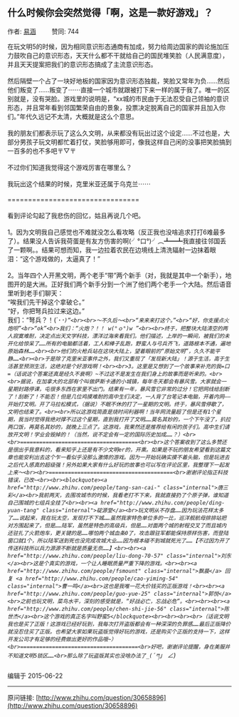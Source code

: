 ## 什么时候你会突然觉得「啊，这是一款好游戏」？

作者: [易涵](http://www.zhihu.com/people/yi-han-71-85)&nbsp;&nbsp;&nbsp;&nbsp;&nbsp;&nbsp;&nbsp;&nbsp; 赞同: 744


在玩文明5的时候，因为相同意识形态通商有加成，努力给周边国家的舆论施加压力鼓吹自己的意识形态，天天什么都不干就给自己的国民堆笑脸（人民满意度），并且天天提案把我们的意识形态搞成了主流意识形态。<br><br>然后隔壁一个占了一块好地板的国家因为意识形态独裁，笑脸又常年为负……然后他们叛变了……叛变了⋯⋯直接一个城市就跟被打下来一样的属于我了。唯一的区别就是，没有哭脸。游戏里的说明是，“xx城的市民由于无法忍受自己领袖的意识形态，并且常年看到邻国繁荣自由的景象，投票决定脱离自己的国家并且加入你们。”年代久远记不太清，大概就是这么个意思。<br><br>我的朋友们都表示玩了这么久文明，从来都没有玩出过这个设定……不过也是，大部分男孩子玩文明都忙着打仗，笑脸够用即可，像我这样自己闲的没事把笑脸搞到一百多的也不多吧〒▽〒<br><br>不过你们知道我觉得这个游戏厉害在哪里么？<br><br>我玩出这个结果的时候，克里米亚还属于乌克兰⋯⋯<br><br>================================<br><br>看到评论勾起了我悲伤的回忆，姑且再说几个吧。<br><br>1。因为文明我自己感觉也不难就没怎么看攻略（反正我也没啥追求打打6难最多了）。结果没人告诉我荷蛋是有友方伤害的啊(╯°口°)╯︵┻━┻我直接往邻国丢了一颗啊。。结果可想而知，我一边拉着农民在边境线上清洗辐射一边抹着眼泪：“这个游戏做的，太逼真了！”<br><br>2。当年四个人开黑文明，两个老手“带”两个新手（对，我就是其中一个新手），地图开的是大洲。正好我们两个新手分到一个洲了他们两个老手一个大陆。然后语音里听到老手们聊天：<br>“唉我们先干掉这个拿破仑。”<br>“好，你把弩兵拉过来这边。”<br>我们：“弩兵？！(´･_･`)”<br><br>～不久后～<br>“来来来打这个。”<br>“好，你支援点火炮呗”<br>“ok”<br>我们：“火炮？！！ w(°ｏ°)w ”<br><br>终于，把整块大陆清空的两人寂寞难耐，决定点出天文学科技，漂洋过海来看我们。他们描述，上岸的一瞬间，被我们的未开化给惊呆了……所有的电脑都活着，工人和棒子乱跑，野蛮人与弓兵齐飞，道路根本不通，遍地原始森林……<br><br>他们的火枪兵站在这块大陆上，望着眼前的“原始文明”，久久不能平静……<br><br>于是除了克里米亚事件之外，我们又重现了「发现新大陆」！源于生活，高于生活甚至预测生活，这绝对是个好游戏啊！<br><br>3。这里是又想到了一个故事来补充的我=口=（话说这个答案还真是经久不衰啊）~不过这不是发生在我们身上的故事而是听来的。<br><br>据说，在加拿大的北部有个叫做萨斯卡通的小城镇，每年冬天都会有暴风雪。大家就会一星期封路停课，屯很多东西在家里不出门。结果有一年，暴风雪它非常的过分！它把网线给刮断了！刮断了！不能忍！但是几位鸡摸难耐的高中生们决定，一人背了台笔记本电脑，开着内网——开始打文明。开了马拉松模式，（据说）不眠不休的打了一星期的文明。终于，暴风雪停歇了，文明也结束了。<br><br>所以这游戏简直是烧时间利器啊！当年网流量超了但是还有1个星期，我当时觉得我绝对撑不过这个星期，直到我打开了文明……莫名其妙的，一个下午没了，扒拉两口饭，再莫名其妙的，就晚上三点了。这游戏，我果然还是推荐给有闲的孩子们。高中生们请放开文明！学业会毁掉的！（当然，说不定会有一定的国际历史加成……？）<br><br>=====================================<br><br>这个答案收到了这么多赞还是很出乎我意料的，看来知乎上还是有不少文明er的，开熏。如果是不玩的朋友希望看到这篇文章也能安利出去这个乍一看似乎没那么激情的游戏。因为一开始玩确实摸不着头脑，但是玩进去之后代入感真的超级强！另外如果大家有什么好玩的故事也可以写在评论区里，我整理下一起发上来～<br><br>=======================================<br>谢谢评论指正科技错误，已改~<br><br><blockquote><a href="http://www.zhihu.com/people/tang-san-cai-" class="internal">唐三彩</a><br>我前两天，去围攻城市的时候，我看老打不下来，我就直接扔了个原子弹，谁知道自己围城的七组兵全挂了<br><br><a href="http://www.zhihu.com/people/ding-yuan-tang" class="internal">碇源堂</a><br>玩文明从不存盘……因为玩法花样太多了……说起来，我在玩太空，发现打不下城……虽然我家特色单位多的一比，巡洋舰航母排排站把对方围起来了，但是……陆军，虽然是特色的高级兵，但是……对面两个城的射程交叉了而且城内还驻扎了火箭炮车，更关键的是……哪怕两个城血条0了，攻击跟驻军都能保持原样伤害，而登陆窗口就1个，所以陆军送到死也没完成攻城大业……因为根本碰不到城就死光了……【不过因为开了传送科技所以兵力源源不断就是质量无奈……】<br><br><a href="http://www.zhihu.com/people/liu-dong-70-57" class="internal">刘东</a><br>这是个真实的游戏，一个让人睡眠质量严重下降的游戏。<br><br><a href="http://www.zhihu.com/people/fsmount" class="internal">飘晨</a> 回复 <a href="http://www.zhihu.com/people/cao-yiming-54" class="internal">曹一鸣</a><br>这也是我唯一花大价钱买的正版游戏！<br><br><a href="http://www.zhihu.com/people/guo-yue-25" class="internal">郭悦</a><br>之前也玩文明，菜鸟水平，深刻的感受就是，“好战必亡，忘战必危”。<br><br><br><a href="http://www.zhihu.com/people/chen-shi-jie-56" class="internal">陈世杰</a><br>这个游戏的真正名字叫野蛮5</blockquote><br><br><br><br>（话说文明我也是买了正版！这游戏已经好玩到，我每次打开盗版都会有一种深深的负罪感……最后正版降价就没忍住买了正版。也希望大家如果玩盗版觉得好玩的游戏，还是购买个正版的支持一下，这样开发公司才有足够的经费做出更好的作品哦~）<br>=====================================<br>好吧，谢谢评论提醒，身在美服并不知道文明5锁区……<br>那么除了玩盗版其实也没啥办法了_(´ཀ`」 ∠)_



编辑于 2015-06-22



---
原问链接: [http://www.zhihu.com/question/30658896](http://www.zhihu.com/question/30658896)